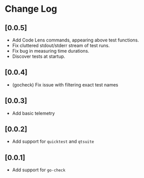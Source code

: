 # Change Log

## [0.0.5]

- Add Code Lens commands, appearing above test functions.
- Fix cluttered stdout/stderr stream of test runs.
- Fix bug in measuring time durations.
- Discover tests at startup.

## [0.0.4]

- (gocheck) Fix issue with filtering exact test names

## [0.0.3]

- Add basic telemetry

## [0.0.2]

- Add support for `quicktest` and `qtsuite`

## [0.0.1]

- Add support for `go-check`